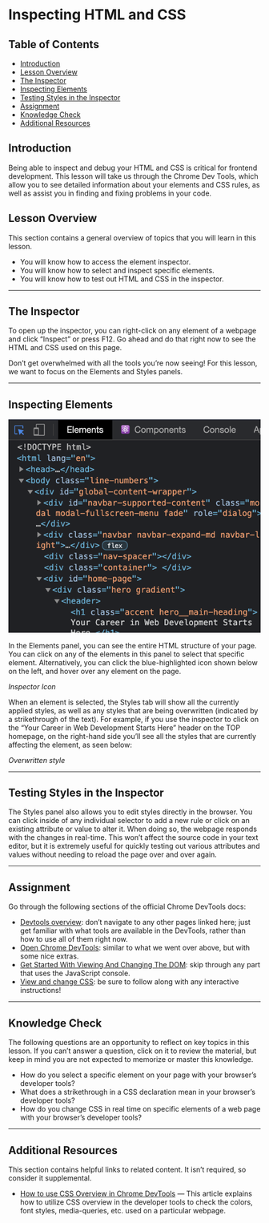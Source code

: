 # Inspecting HTML and CSS

## Table of Contents

- [Introduction](#introduction)
- [Lesson Overview](#lesson-overview)
- [The Inspector](#the-inspector)
- [Inspecting Elements](#inspecting-elements)
- [Testing Styles in the Inspector](#testing-styles-in-the-inspector)
- [Assignment](#assignment)
- [Knowledge Check](#knowledge-check)
- [Additional Resources](#additional-resources)

## Introduction

Being able to inspect and debug your HTML and CSS is critical for frontend development. This lesson will take us through the Chrome Dev Tools, which allow you to see detailed information about your elements and CSS rules, as well as assist you in finding and fixing problems in your code.

## Lesson Overview

This section contains a general overview of topics that you will learn in this lesson.

- You will know how to access the element inspector.
- You will know how to select and inspect specific elements.
- You will know how to test out HTML and CSS in the inspector.

---

## The Inspector

To open up the inspector, you can right-click on any element of a webpage and click “Inspect” or press F12. Go ahead and do that right now to see the HTML and CSS used on this page.

Don’t get overwhelmed with all the tools you’re now seeing! For this lesson, we want to focus on the Elements and Styles panels.

---

## Inspecting Elements

![alt text](image.png)

In the Elements panel, you can see the entire HTML structure of your page. You can click on any of the elements in this panel to select that specific element. Alternatively, you can click the blue-highlighted icon shown below on the left, and hover over any element on the page.

_Inspector Icon_

When an element is selected, the Styles tab will show all the currently applied styles, as well as any styles that are being overwritten (indicated by a strikethrough of the text). For example, if you use the inspector to click on the “Your Career in Web Development Starts Here” header on the TOP homepage, on the right-hand side you’ll see all the styles that are currently affecting the element, as seen below:

_Overwritten style_

---

## Testing Styles in the Inspector

The Styles panel also allows you to edit styles directly in the browser. You can click inside of any individual selector to add a new rule or click on an existing attribute or value to alter it. When doing so, the webpage responds with the changes in real-time. This won’t affect the source code in your text editor, but it is extremely useful for quickly testing out various attributes and values without needing to reload the page over and over again.

---

## Assignment

Go through the following sections of the official Chrome DevTools docs:

- [Devtools overview](https://developer.chrome.com/docs/devtools/overview/): don’t navigate to any other pages linked here; just get familiar with what tools are available in the DevTools, rather than how to use all of them right now.
- [Open Chrome DevTools](https://developer.chrome.com/docs/devtools/open/): similar to what we went over above, but with some nice extras.
- [Get Started With Viewing And Changing The DOM](https://developer.chrome.com/docs/devtools/dom/): skip through any part that uses the JavaScript console.
- [View and change CSS](https://developer.chrome.com/docs/devtools/css/): be sure to follow along with any interactive instructions!

---

## Knowledge Check

The following questions are an opportunity to reflect on key topics in this lesson. If you can’t answer a question, click on it to review the material, but keep in mind you are not expected to memorize or master this knowledge.

- How do you select a specific element on your page with your browser’s developer tools?
- What does a strikethrough in a CSS declaration mean in your browser’s developer tools?
- How do you change CSS in real time on specific elements of a web page with your browser’s developer tools?

---

## Additional Resources

This section contains helpful links to related content. It isn’t required, so consider it supplemental.

- [How to use CSS Overview in Chrome DevTools](https://web.dev/css-overview/) — This article explains how to utilize CSS overview in the developer tools to check the colors, font styles, media-queries, etc. used on a particular webpage.
